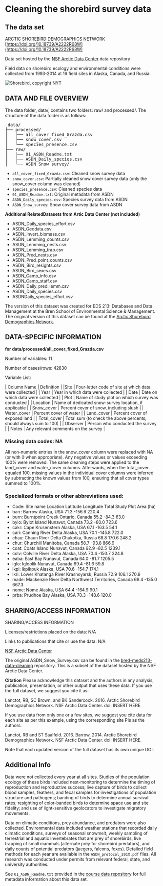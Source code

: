 # Cleaning the shorebird survey data 


## The data set

ARCTIC SHOREBIRD DEMOGRAPHICS NETWORK [https://doi.org/10.18739/A2222R68W](https://doi.org/10.18739/A2222R68W)

Data set hosted by the [NSF Arctic Data Center](https://arcticdata.io) data repository 

Field data on shorebird ecology and environmental conditions were collected from 1993-2014 at 16 field sites in Alaska, Canada, and Russia.

![Shorebird, copyright NYT](https://static01.nyt.com/images/2017/09/10/nyregion/10NATURE1/10NATURE1-superJumbo.jpg?quality=75&auto=webp)


## DATA AND FILE OVERVIEW
The data folder, data/, contains two folders: raw/ and processed/. The structure of the data folder is as follows:

<pre> data/
├── processed/
│   ├── all_cover_fixed_Grazda.csv
│   ├── snow_cover.csv
│   └── species_presence.csv
├── raw/
│   ├── 01_ASDN_Readme.txt
│   ├── ASDN_Daily_species.csv
│   └── ASDN_Snow_survey/ </pre>

- `all_cover_fixed_Grazda.csv`: Cleaned snow survey data
- `snow_cover.csv`: Partially cleaned snow cover survey data (only the snow_cover column was cleaned)
- `species_presence.csv`: Cleaned species data
- `01_ASDN_Readme.txt`: Original metadata from ASDN
- `ASDN_Daily_species.csv`: Species survey data from ASDN
- `ASDN_Snow_survey`: Snow cover survey data from ASDN


**Additional RelatedDatasets from Artic Data Center (not included)**
- ASDN_Daily_species_effort.csv
- ASDN_Geodata.csv
- ASDN_Invert_biomass.csv
- ASDN_Lemming_counts.csv
- ASDN_Lemming_nests.csv
- ASDN_Lemming_trap.csv
- ASDN_Pred_nests.csv
- ASDN_Pred_point_counts.csv
- ASDN_Bird_resights.csv
- ASDN_Bird_sexes.csv
- ASDN_Camp_info.csv
- ASDN_Camp_staff.csv
- ASDN_Daily_pred_lemm.csv
- ASDN_Daily_species.csv
- ASDNDaily_species_effort.csv

The version of this dataset was created for EDS 213: Databases and Data Management at the Bren School of Environmental Science & Management. The original version of this dataset can be found at the [Arctic Shorebord Demographics Network](https://arcticdata.io/catalog/view/doi:10.18739/A2222R68W).



## DATA-SPECIFIC INFORMATION 
**for data/processed/all_cover_fixed_Grazda.csv**
  
Number of variables: 11

Number of cases/rows: 42830

Variable List: 

| Column Name	| Definition |
|Site |	Four-letter code of site at which data were collected |
| Year	| Year in which data were collected |
| Date	| Date on which data were collected |
| Plot |	Name of study plot on which survey was conducted |
| Location |	Name of dedicated snow-survey location, if applicable |
| Snow_cover	| Percent cover of snow, including slush |
| Water_cover |	Percent cover of water |
| Land_cover |	Percent cover of exposed land |
| Total_cover |	Total sum (to check the above percents; should always sum to 100) |
| Observer |	Person who conducted the survey |
| Notes	| Any relevant comments on the survey |

### Missing data codes: NA

All non-numeric entries in the snow_cover column were replaced with NA (or with 0 when appropriate). Any negative values or values exceeding 100% were removed. The same cleaning steps were applied to the land_cover and water_cover columns. Afterwards, when the total_cover equaled 100, missing values in the individual cover columns were inferred by subtracting the known values from 100, ensuring that all cover types summed to 100%.

### Specialized formats or other abbreviations used:

- Code:	Site name	Location	Latitude	Longitude	Total Study Plot Area (ha)
- barr:	Barrow	Alaska, USA	71.3	-156.6	220.4
- burn:	Burntpoint Creek	Ontario, Canada	55.2	-84.3	63.0
- bylo:	Bylot Island	Nunavut, Canada	73.2	-80.0	723.6
- cakr:	Cape Krusenstern	Alaska, USA	67.1	-163.5	54.1
- cari:	Canning River Delta	Alaska, USA	70.1	-145.8	722.0
- chau:	Chaun River Delta	Chukotka, Russia	68.8	170.6	248.2
- chur:	Churchill	Manitoba, Canada	58.7	-93.8	866.9
- coat:	Coats Island	Nunavut, Canada	62.9	-82.5	1239.1
- colv:	Colville River Delta	Alaska, USA	70.4	-150.7	324.8
- eaba:	East Bay	Nunavut, Canada	64.0	-81.7	1205.5
- iglo:	Igloolik	Nunavut, Canada	69.4	-81.6	59.8
- ikpi:	Ikpikpuk	Alaska, USA	70.6	-154.7	174.1
- lkri:	Lower Khatanga River	Krasnoyarsk, Russia	72.9	106.1	270.9
- made:	Mackenzie River Delta	Northwest Territories, Canada	69.4	-135.0	667.3
- nome:	Nome	Alaska, USA	64.4	-164.9	90.1
- prba:	Prudhoe Bay	Alaska, USA	70.3	-148.6	120.0

## SHARING/ACCESS INFORMATION

SHARING/ACCESS INFORMATION

Licenses/restrictions placed on the data:
N/A

Links to publications that cite or use the data:
N/A

[NSF Arctic Data Center](https://arcticdata.io)

The original ASDN_Snow_Survey.csv can be found in the [bred-meds213-data-cleaning](https://github.com/UCSB-Library-Research-Data-Services/bren-meds213-data-cleaning/tree/main/data/raw) repository. This is a subset of the dataset hosted by the NSF Arctic Data Center.

**Citation**
Please acknowledge this dataset and the authors in any analysis, publication, presentation, or other output that uses these data. If you use the full dataset, we suggest you cite it as:

Lanctot, RB, SC Brown, and BK Sandercock. 2016. Arctic Shorebird Demographics Network. NSF Arctic Data Center. doi: INSERT HERE.

If you use data from only one or a few sites, we suggest you cite data for each site as per this example, using the corresponding site PIs as the authors:

Lanctot, RB and ST Saalfeld. 2016. Barrow, 2014. Arctic Shorebird Demographics Network. NSF Arctic Data Center. doi: INSERT HERE.

Note that each updated version of the full dataset has its own unique DOI.


## Additional Info

Data were not collected every year at all sites. Studies of the population ecology of these birds included nest-monitoring to determine the timing of reproduction and reproductive success; live capture of birds to collect blood samples, feathers, and fecal samples for investigations of population structure and pathogens; banding of birds to determine annual survival rates; resighting of color-banded birds to determine space use and site fidelity; and use of light-sensitive geolocators to investigate migratory movements. 

Data on climatic conditions, prey abundance, and predators were also collected. Environmental data included weather stations that recorded daily climatic conditions, surveys of seasonal snowmelt, weekly sampling of terrestrial and aquatic invertebrates that are prey of shorebirds, live trapping of small mammals (alternate prey for shorebird predators), and daily counts of potential predators (jaegers, falcons, foxes). Detailed field methods for each year are available in the `ASDN_protocol_201X.pdf` files. All research was conducted under permits from relevant federal, state, and university authorities.


See `01_ASDN_Readme.txt` provided in the [course data repository](https://github.com/UCSB-Library-Research-Data-Services/bren-meds213-spring-2024-class-data) for full metadata information about this data set.

